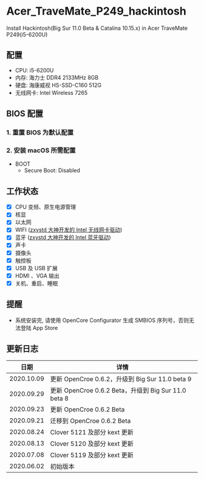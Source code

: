 # Acer_TraveMate_P249_hackintosh
Install Hackintosh(Big Sur 11.0 Beta & Catalina 10.15.x) in Acer TraveMate P249(i5-6200U)

## 配置
* CPU: i5-6200U
* 内存: 海力士 DDR4 2133MHz 8GB
* 硬盘: 海康威视 HS-SSD-C160 512G
* 无线网卡: Intel Wireless 7265

## BIOS 配置
### 1. 重置 BIOS 为默认配置

### 2. 安装 macOS 所需配置
* BOOT
  * Secure Boot: Disabled

## 工作状态
* [x] CPU 变频、原生电源管理
* [x] 核显
* [x] 以太网
* [x] WIFI ([zxystd 大神开发的 Intel 无线网卡驱动](https://github.com/OpenIntelWireless/itlwm))
* [x] 蓝牙 ([zxystd 大神开发的 Intel 蓝牙驱动](https://github.com/OpenIntelWireless/IntelBluetoothFirmware))
* [x] 声卡
* [x] 摄像头
* [x] 触控板
* [x] USB 及 USB 扩展
* [x] HDMI 、VGA 输出
* [x] 关机、重启、睡眠

## 提醒

* 系统安装完, 请使用 OpenCore Configurator 生成 SMBIOS 序列号，否则无法登陆 App Store

## 更新日志

| 日期      | 详情                                                              |
|-----------|----------------------------------------------------------------------|
| 2020.10.09 | 更新 OpenCroe 0.6.2，升级到 Big Sur 11.0 beta 9|
| 2020.09.29 | 更新 OpenCroe 0.6.2 Beta，升级到 Big Sur 11.0 beta 8|
| 2020.09.23 | 更新 OpenCroe 0.6.2 Beta |
| 2020.09.21 | 迁移到 OpenCroe 0.6.2 Beta |
| 2020.08.24 | Clover 5121 及部分 kext 更新 |
| 2020.08.13 | Clover 5120 及部分 kext 更新 |
| 2020.07.08 | Clover 5119 及部分 kext 更新 |
| 2020.06.02 | 初始版本 |